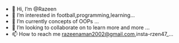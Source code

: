 - 👋 Hi, I’m @Razeen
- 👀 I’m interested in football,programming,learning...
- 🌱 I’m currently concepts of OOPs ...
- 💞️ I’m looking to collaborate on to learn more and more ...
- 📫 How to reach me razeenaman2002@gmail.com,insta-rzen47_...

<!---
Rzen47/Rzen47 is a ✨ special ✨ repository because its `README.md` (this file) appears on your GitHub profile.
You can click the Preview link to take a look at your changes.
--->
